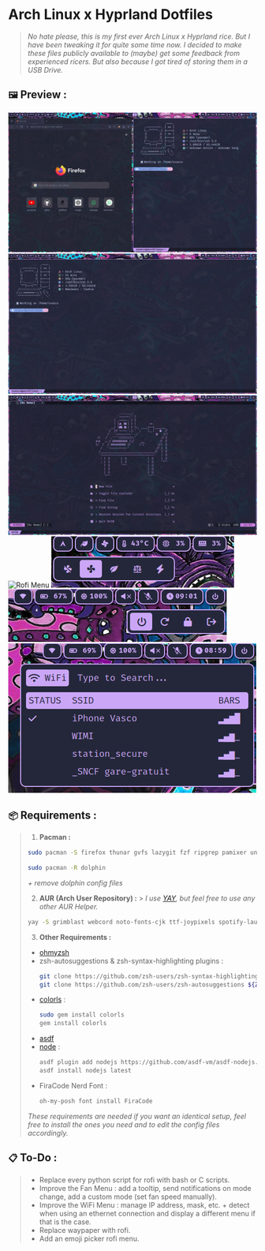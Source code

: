 # Arch Linux x Hyprland Dotfiles

> _No hate please, this is my first ever Arch Linux x Hyprland rice. But I have been tweaking it for quite some time now._ 
> _I decided to make these files publicly available to (maybe) get some feedback from experienced ricers. But also because I got tired of storing them in a USB Drive._

## `🖼️` Preview :

![Firefox and Terminal](./images/firefox-and-terminal.png)
![Terminal](./images/terminal.png)
![Neovim](./images/neovim.png)
![Rofi Menu](./images/rofi-menu.png)
![Fan Menu](./images/fan-menu.png)
![Power Menu](./images/power-menu.png)
![WiFi Menu](./images/wifi-menu.png)

## `📦` Requirements :

> 1. **Pacman :**
>
> ```bash
> sudo pacman -S firefox thunar gvfs lazygit fzf ripgrep pamixer unzip dotnet-runtime dotnet-sdk dunst wl-clipboard wev swww brightnessctl power-profiles-daemon ruby zsh hyprlock waybar neofetch nwg-look neovim curl git cliphist pavucontrol github-cli bluez bluez-utils blueman
> ```
>
> ```bash
> sudo pacman -R dolphin
> ```
>
> _+ remove dolphin config files_
>
> 2. **AUR (Arch User Repository) :** > _I use [YAY](https://github.com/Jguer/yay), but feel free to use any other AUR Helper._
>
> ```bash
> yay -S grimblast webcord noto-fonts-cjk ttf-joypixels spotify-launcher oh-my-posh waypaper catppuccin-gtk-theme-mocha nbfc-linux
> ```
>
> 3. **Other Requirements :**
>
> - [ohmyzsh](https://ohmyz.sh/)
> - zsh-autosuggestions & zsh-syntax-highlighting plugins :
>   ```bash
>   git clone https://github.com/zsh-users/zsh-syntax-highlighting.git ${ZSH_CUSTOM:-~/.oh-my-zsh/custom}/plugins/zsh-syntax-highlighting
>   git clone https://github.com/zsh-users/zsh-autosuggestions ${ZSH_CUSTOM:-~/.oh-my-zsh/custom}/plugins/zsh-autosuggestions
>   ```
> - [colorls](https://github.com/athityakumar/colorls) :
>   ```bash
>   sudo gem install colorls
>   gem install colorls
>   ```
> - [asdf](https://asdf-vm.com/)
> - [node](https://nodejs.org/en) :
>   ```bash
>   asdf plugin add nodejs https://github.com/asdf-vm/asdf-nodejs.git
>   asdf install nodejs latest
>   ```
> - FiraCode Nerd Font :
>   ```bash
>   oh-my-posh font install FiraCode
>   ```
>
> _These requirements are needed if you want an identical setup, feel free to install the ones you need and to edit the config files accordingly._

## `📋` To-Do :

> - Replace every python script for rofi with bash or C scripts.
> - Improve the Fan Menu : add a tooltip, send notifications on mode change, add a custom mode (set fan speed manually).
> - Improve the WiFi Menu : manage IP address, mask, etc. + detect when using an ethernet connection and display a different menu if that is the case.
> - Replace waypaper with rofi.
> - Add an emoji picker rofi menu.

